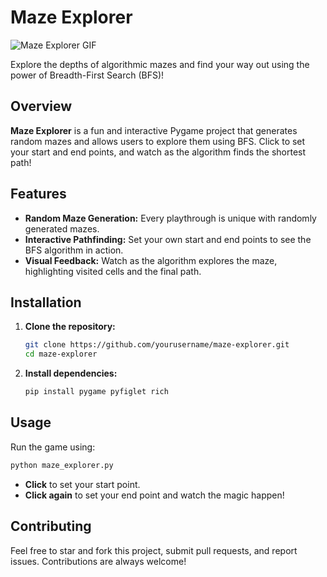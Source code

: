 # Maze Explorer
![Maze Explorer GIF](https://media.giphy.com/media/6REIXqW1LvrX5ihxRV/giphy.gif)


Explore the depths of algorithmic mazes and find your way out using the power of Breadth-First Search (BFS)!

## Overview

**Maze Explorer** is a fun and interactive Pygame project that generates random mazes and allows users to explore them using BFS. Click to set your start and end points, and watch as the algorithm finds the shortest path!

## Features

- **Random Maze Generation:** Every playthrough is unique with randomly generated mazes.
- **Interactive Pathfinding:** Set your own start and end points to see the BFS algorithm in action.
- **Visual Feedback:** Watch as the algorithm explores the maze, highlighting visited cells and the final path.

## Installation

1. **Clone the repository:**

    ```sh
    git clone https://github.com/yourusername/maze-explorer.git
    cd maze-explorer
    ```

2. **Install dependencies:**

    ```sh
    pip install pygame pyfiglet rich
    ```

## Usage

Run the game using:

```sh
python maze_explorer.py
```

- **Click** to set your start point.
- **Click again** to set your end point and watch the magic happen!

## Contributing

Feel free to star and fork this project, submit pull requests, and report issues. Contributions are always welcome!



